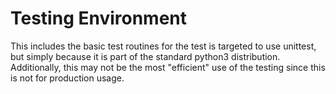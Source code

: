 #  Testing Environment
This includes the basic test routines for the test is targeted to use unittest, but simply because it is part of the standard python3 distribution.  Additionally, this may not be the most "efficient" use of the testing since this is not for production usage. 